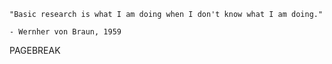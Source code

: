 ```
"Basic research is what I am doing when I don't know what I am doing."

- Wernher von Braun, 1959
```
PAGEBREAK
